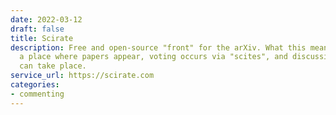 ```yaml
---
date: 2022-03-12
draft: false
title: Scirate
description: Free and open-source "front" for the arXiv. What this means is it is
  a place where papers appear, voting occurs via "scites", and discussion via comments
  can take place.
service_url: https://scirate.com
categories:
- commenting
---
```



